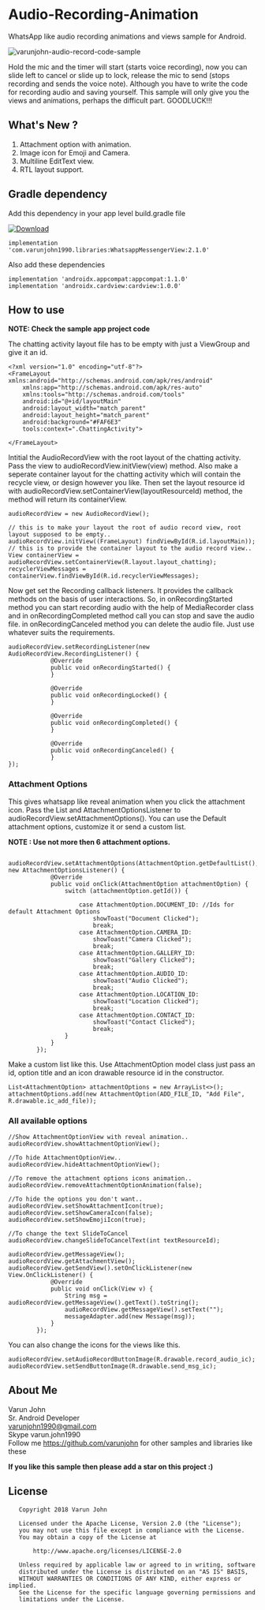 # Audio-Recording-Animation
WhatsApp like audio recording animations and views sample for Android.  

![varunjohn-audio-record-code-sample](https://user-images.githubusercontent.com/24667361/74533858-8f699880-4f58-11ea-9316-f7528368e201.gif)


Hold the mic and the timer will start (starts voice recording), now you can slide left to cancel or slide up to lock, release the mic to send (stops recording and sends the voice note). Although you have to write the code for recording audio and saving yourself. This sample will only give you the views and animations, perhaps the difficult part. 
GOODLUCK!!!

## What's New ?
1. Attachment option with animation.
2. Image icon for Emoji and Camera.
3. Multiline EditText view.
4. RTL layout support.

## Gradle dependency

Add this dependency in your app level build.gradle file

[ ![Download](https://api.bintray.com/packages/varunjohn1990/Maven/WhatsappMessengerView/images/download.svg) ](https://bintray.com/varunjohn1990/Maven/WhatsappMessengerView/_latestVersion)

```
implementation 'com.varunjohn1990.libraries:WhatsappMessengerView:2.1.0'
```
Also add these dependencies

```
implementation 'androidx.appcompat:appcompat:1.1.0'
implementation 'androidx.cardview:cardview:1.0.0'
```

## How to use

**NOTE: Check the sample app project code**

The chatting activity layout file has to be empty with just a ViewGroup and give it an id.

```
<?xml version="1.0" encoding="utf-8"?>
<FrameLayout xmlns:android="http://schemas.android.com/apk/res/android"
    xmlns:app="http://schemas.android.com/apk/res-auto"
    xmlns:tools="http://schemas.android.com/tools"
    android:id="@+id/layoutMain"
    android:layout_width="match_parent"
    android:layout_height="match_parent"
    android:background="#FAF6E3"
    tools:context=".ChattingActivity">
    
</FrameLayout>
```
Intitial the AudioRecordView with the root layout of the chatting activity. Pass the view to audioRecordView.initView(view) method. Also make a seperate container layout for the chatting activity which will contain the recycle view, or design however you like. Then set the layout resource id with audioRecordView.setContainerView(layoutResourceId) method, the method will return its containerView.

```
audioRecordView = new AudioRecordView();

// this is to make your layout the root of audio record view, root layout supposed to be empty..
audioRecordView.initView((FrameLayout) findViewById(R.id.layoutMain));
// this is to provide the container layout to the audio record view..
View containerView = audioRecordView.setContainerView(R.layout.layout_chatting);
recyclerViewMessages = containerView.findViewById(R.id.recyclerViewMessages);
```

Now get set the Recording callback listeners. It provides the callback methods on the basis of user interactions.
So, in onRecordingStarted method you can start recording audio with the help of MediaRecorder class and
in onRecordingCompleted method call you can stop and save the audio file.
in onRecordingCanceled method you can delete the audio file.
Just use whatever suits the requirements.

```
audioRecordView.setRecordingListener(new AudioRecordView.RecordingListener() {
            @Override
            public void onRecordingStarted() {
            }

            @Override
            public void onRecordingLocked() {
            }

            @Override
            public void onRecordingCompleted() {
            }

            @Override
            public void onRecordingCanceled() {
            }
});
```
### Attachment Options

This gives whatsapp like reveal animation when you click the attachment icon. 
Pass the List<AttachOption> and AttachmentOptionsListener to audioRecordView.setAttachmentOptions(). You can use the Default attachment options, customize it or send a custom list. 

**NOTE : Use not more then 6 attachment options.**

```
 audioRecordView.setAttachmentOptions(AttachmentOption.getDefaultList(), new AttachmentOptionsListener() {
            @Override
            public void onClick(AttachmentOption attachmentOption) {
                switch (attachmentOption.getId()) {

                    case AttachmentOption.DOCUMENT_ID: //Ids for default Attachment Options
                        showToast("Document Clicked");
                        break;
                    case AttachmentOption.CAMERA_ID:
                        showToast("Camera Clicked");
                        break;
                    case AttachmentOption.GALLERY_ID:
                        showToast("Gallery Clicked");
                        break;
                    case AttachmentOption.AUDIO_ID:
                        showToast("Audio Clicked");
                        break;
                    case AttachmentOption.LOCATION_ID:
                        showToast("Location Clicked");
                        break;
                    case AttachmentOption.CONTACT_ID:
                        showToast("Contact Clicked");
                        break;
                }
            }
        });
```
Make a custom list like this. Use AttachmentOption model class just pass an id, option title and an icon drawable resource id in the constructor.

```
List<AttachmentOption> attachmentOptions = new ArrayList<>();
attachmentOptions.add(new AttachmentOption(ADD_FILE_ID, "Add File", R.drawable.ic_add_file));
```


### All available options

```
//Show AttachmentOptionView with reveal animation..
audioRecordView.showAttachmentOptionView();

//To hide AttachmentOptionView..
audioRecordView.hideAttachmentOptionView();

//To remove the attachment options icons animation..
audioRecordView.removeAttachmentOptionAnimation(false);

//To hide the options you don't want..
audioRecordView.setShowAttachmentIcon(true);
audioRecordView.setShowCameraIcon(false);
audioRecordView.setShowEmojiIcon(true);

//To change the text SlideToCancel
audioRecordView.changeSlideToCancelText(int textResourceId);

audioRecordView.getMessageView();
audioRecordView.getAttachmentView();
audioRecordView.getSendView().setOnClickListener(new View.OnClickListener() {
            @Override
            public void onClick(View v) {
                String msg = audioRecordView.getMessageView().getText().toString();
                audioRecordView.getMessageView().setText("");
                messageAdapter.add(new Message(msg));
            }
        });
```

You can also change the icons for the views like this.

```
audioRecordView.setAudioRecordButtonImage(R.drawable.record_audio_ic);
audioRecordView.setSendButtonImage(R.drawable.send_msg_ic);
```


## About Me
Varun John<br />
Sr. Android Developer<br />
varunjohn1990@gmail.com<br />
Skype varun.john1990<br />
Follow me https://github.com/varunjohn for other samples and libraries like these

**If you like this sample then please add a star on this project :)**


## License
```
   Copyright 2018 Varun John

   Licensed under the Apache License, Version 2.0 (the "License");
   you may not use this file except in compliance with the License.
   You may obtain a copy of the License at

       http://www.apache.org/licenses/LICENSE-2.0

   Unless required by applicable law or agreed to in writing, software
   distributed under the License is distributed on an "AS IS" BASIS,
   WITHOUT WARRANTIES OR CONDITIONS OF ANY KIND, either express or implied.
   See the License for the specific language governing permissions and
   limitations under the License.
```
